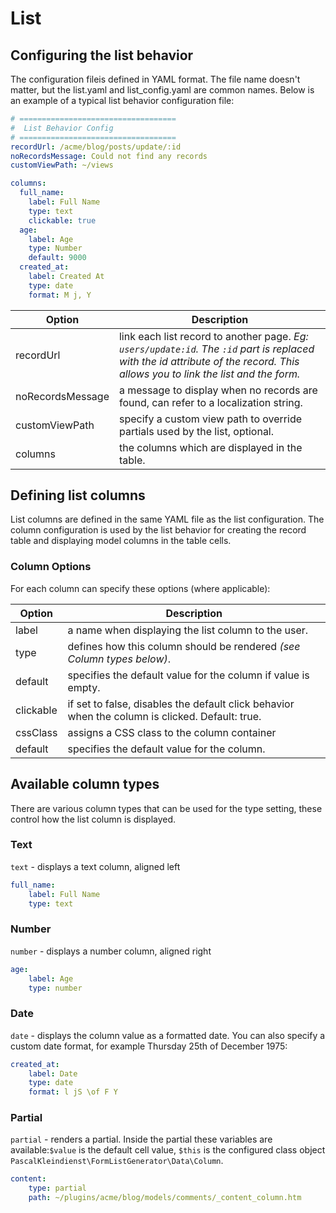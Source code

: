 # List
## Configuring the list behavior

The configuration fileis defined in YAML format. The file name doesn't matter, but the list.yaml and list_config.yaml are common names. Below is an example of a typical list behavior configuration file:

```yaml
# ===================================
#  List Behavior Config
# ===================================
recordUrl: /acme/blog/posts/update/:id
noRecordsMessage: Could not find any records
customViewPath: ~/views

columns:
  full_name: 
    label: Full Name
    type: text
    clickable: true
  age:
    label: Age
    type: Number
    default: 9000
  created_at:
    label: Created At
    type: date
    format: M j, Y
```

| **Option**       | **Description**                                                                                                                                                                |
|------------------|--------------------------------------------------------------------------------------------------------------------------------------------------------------------------------|
| recordUrl        | link each list record to another page. *Eg: `users/update:id`. The `:id` part is replaced with the id attribute of the record. This allows you to link the list and the form.* |
| noRecordsMessage | a message to display when no records are found, can refer to a localization string.                                                                                            |
| customViewPath   | specify a custom view path to override partials used by the list, optional.                                                                                                    |
| columns          | the columns which are displayed in the table.                                                                                                                                  |

## Defining list columns

List columns are defined in the same YAML file as the list configuration. The column configuration is used by the list behavior for creating the record table and displaying model columns in the table cells.

### Column Options
For each column can specify these options (where applicable):

| **Option** | **Description**                                                                                 |
|------------|-------------------------------------------------------------------------------------------------|
| label      | a name when displaying the list column to the user.                                             |
| type       | defines how this column should be rendered *(see Column types below)*.                          |
| default    | specifies the default value for the column if value is empty.                                   |
| clickable  | if set to false, disables the default click behavior when the column is clicked. Default: true. |
| cssClass   | assigns a CSS class to the column container                                                     |
| default    | specifies the default value for the column.                                                     |

## Available column types

There are various column types that can be used for the type setting, these control how the list column is displayed.

### Text

`text` - displays a text column, aligned left

```yaml
full_name:
    label: Full Name
    type: text
```

### Number

`number` - displays a number column, aligned right

```yaml
age:
    label: Age
    type: number
```

### Date

`date` - displays the column value as a formatted date. You can also specify a custom date format, for example Thursday 25th of December 1975:

```yaml
created_at:
    label: Date
    type: date
    format: l jS \of F Y
```

### Partial

`partial` - renders a partial. Inside the partial these variables are available:`$value` is the default cell value, `$this` is the configured class object `PascalKleindienst\FormListGenerator\Data\Column`.

```yaml
content:
    type: partial
    path: ~/plugins/acme/blog/models/comments/_content_column.htm
```

